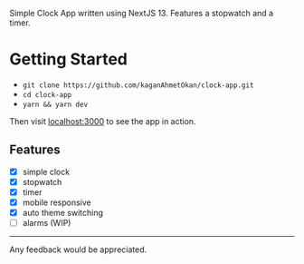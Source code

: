 Simple Clock App written using NextJS 13. Features a stopwatch and a timer.

# Getting Started
- `git clone https://github.com/kaganAhmetOkan/clock-app.git`
- `cd clock-app`
- `yarn && yarn dev`

Then visit [localhost:3000](http://localhost:3000) to see the app in action.

## Features
- [x] simple clock
- [x] stopwatch
- [x] timer
- [x] mobile responsive
- [x] auto theme switching
- [ ] alarms (WIP)

---

Any feedback would be appreciated.